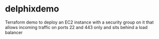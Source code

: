 # delphixdemo
Terraform demo to deploy an EC2 instance with a security group on it that allows incoming traffic on ports 22 and 443 only and sits behind a load balancer
